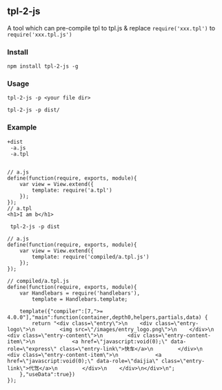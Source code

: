 ## tpl-2-js

A tool which can pre-compile tpl to tpl.js & replace `require('xxx.tpl')` to `require('xxx.tpl.js')`

### Install

    npm install tpl-2-js -g

### Usage

    tpl-2-js -p <your file dir>

    tpl-2-js -p dist/

### Example

    +dist
     -a.js
     -a.tpl


    // a.js
    define(function(require, exports, module){
        var view = View.extend({
            template: require('a.tpl')
        });
    });
    // a.tpl
    <h1>I am b</h1>


` tpl-2-js -p dist`

    // a.js
    define(function(require, exports, module){
        var view = View.extend({
            template: require('compiled/a.tpl.js')
        });
    });

    // compiled/a.tpl.js
    define(function(require, exports, module){
        var Handlebars = require('handlebars'),
            template = Handlebars.template;

        template({"compiler":[7,">= 4.0.0"],"main":function(container,depth0,helpers,partials,data) {
            return "<div class=\"entry\">\n    <div class=\"entry-logo\">\n        <img src=\"/images/entry_logo.png\">\n    </div>\n    <div class=\"entry-content\">\n        <div class=\"entry-content-item\">\n            <a href=\"javascript:void(0);\" data-role=\"express\" class=\"entry-link\">快车</a>\n        </div>\n        <div class=\"entry-content-item\">\n            <a href=\"javascript:void(0);\" data-role=\"daijia\" class=\"entry-link\">代驾</a>\n        </div>\n    </div>\n</div>\n";
        },"useData":true})
    });
